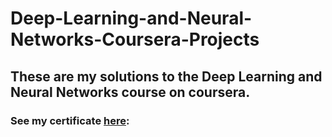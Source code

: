 # Deep-Learning-and-Neural-Networks-Coursera-Projects


## These are my solutions to the Deep Learning and Neural Networks course on coursera. 
### See my certificate [here](https://www.coursera.org/account/accomplishments/certificate/XTLB86PED5CP): 

